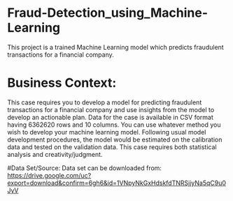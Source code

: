 # Fraud-Detection_using_Machine-Learning
This project is a trained Machine Learning model which predicts fraudulent transactions for a financial company.

# Business Context:
This case requires you to develop a model for predicting fraudulent transactions for a financial company and use insights from the model to develop an actionable plan. 
Data for the case is available in CSV format having 6362620 rows and 10 columns. 
You can use whatever method you wish to develop your machine learning model. 
Following usual model development procedures, the model would be estimated on the calibration data and tested on the validation data. This case requires both statistical analysis and creativity/judgment.

#Data Set/Source:
Data set can be downloaded from:
https://drive.google.com/uc?export=download&confirm=6gh6&id=1VNpyNkGxHdskfdTNRSjjyNa5qC9u0JyV
